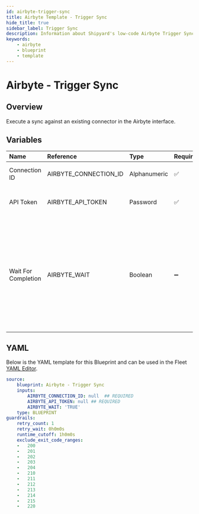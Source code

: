 ```yaml
---
id: airbyte-trigger-sync
title: Airbyte Template - Trigger Sync
hide_title: true
sidebar_label: Trigger Sync
description: Information about Shipyard's low-code Airbyte Trigger Sync blueprint. Execute a sync against an existing connector in the Airbyte interface. 
keywords:
    - airbyte
    - blueprint
    - template
---
```


# Airbyte - Trigger Sync

## Overview
Execute a sync against an existing connector in the Airbyte interface.

## Variables

| Name | Reference | Type | Required | Default | Options | Description |
|:-----|:----------|:-----|:---------|:--------|:--------|:------------|
| Connection ID | AIRBYTE_CONNECTION_ID  | Alphanumeric |:white_check_mark: | - | - | The ID of the sync to trigger |
| API Token | AIRBYTE_API_TOKEN  | Password |:white_check_mark: | - | - | The API token generated by Airbyte |
| Wait For Completion | AIRBYTE_WAIT  | Boolean |:heavy_minus_sign: | `TRUE` | - | Enable if you want the vessel to wait until the sync job is successfully completed. Otherwise, the vessel will only initiate the sync job without waiting |


## YAML
Below is the YAML template for this Blueprint and can be used in the Fleet [YAML Editor](../../reference/fleets/yaml-editor.md).
```yaml
source:
    blueprint: Airbyte - Trigger Sync
    inputs:
        AIRBYTE_CONNECTION_ID: null  ## REQUIRED
        AIRBYTE_API_TOKEN: null ## REQUIRED
        AIRBYTE_WAIT: 'TRUE'
    type: BLUEPRINT
guardrails:
    retry_count: 1
    retry_wait: 0h0m0s
    runtime_cutoff: 1h0m0s
    exclude_exit_code_ranges:
    -   200
    -   201
    -   202
    -   203
    -   204
    -   210
    -   211
    -   212
    -   213
    -   214
    -   215
    -   220

```
